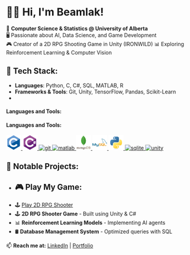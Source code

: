 

# 👋🏾 Hi, I'm Beamlak!
🚀 **Computer Science & Statistics @ University of Alberta**  
🖥️ Passionate about AI, Data Science, and Game Development  
🎮 Creator of a 2D RPG Shooting Game in Unity (IRONWILD) 
📊 Exploring Reinforcement Learning & Computer Vision  

## 🔧 Tech Stack:
- **Languages**: Python, C, C#, SQL, MATLAB, R  
- **Frameworks & Tools**: Git, Unity, TensorFlow, Pandas, Scikit-Learn
- 
<h4 align="left">Languages and Tools:</h4>
<h4 align="left">Languages and Tools:</h4>
<p align="left"> <a href="https://www.cprogramming.com/" target="_blank" rel="noreferrer"> <img src="https://raw.githubusercontent.com/devicons/devicon/master/icons/c/c-original.svg" alt="c" width="40" height="40"/> </a> <a href="https://www.w3schools.com/cs/" target="_blank" rel="noreferrer"> <img src="https://raw.githubusercontent.com/devicons/devicon/master/icons/csharp/csharp-original.svg" alt="csharp" width="40" height="40"/> </a> <a href="https://git-scm.com/" target="_blank" rel="noreferrer"> <img src="https://www.vectorlogo.zone/logos/git-scm/git-scm-icon.svg" alt="git" width="40" height="40"/> </a> <a href="https://www.mathworks.com/" target="_blank" rel="noreferrer"> <img src="https://upload.wikimedia.org/wikipedia/commons/2/21/Matlab_Logo.png" alt="matlab" width="40" height="40"/> </a> <a href="https://www.mongodb.com/" target="_blank" rel="noreferrer"> <img src="https://raw.githubusercontent.com/devicons/devicon/master/icons/mongodb/mongodb-original-wordmark.svg" alt="mongodb" width="40" height="40"/> </a> <a href="https://www.mysql.com/" target="_blank" rel="noreferrer"> <img src="https://raw.githubusercontent.com/devicons/devicon/master/icons/mysql/mysql-original-wordmark.svg" alt="mysql" width="40" height="40"/> </a> <a href="https://www.python.org" target="_blank" rel="noreferrer"> <img src="https://raw.githubusercontent.com/devicons/devicon/master/icons/python/python-original.svg" alt="python" width="40" height="40"/> </a> <a href="https://www.sqlite.org/" target="_blank" rel="noreferrer"> <img src="https://www.vectorlogo.zone/logos/sqlite/sqlite-icon.svg" alt="sqlite" width="40" height="40"/> </a> <a href="https://unity.com/" target="_blank" rel="noreferrer"> <img src="https://www.vectorlogo.zone/logos/unity3d/unity3d-icon.svg" alt="unity" width="40" height="40"/> </a> </p>

## 📌 Notable Projects:
- ## 🎮 Play My Game:
- 🕹️ [Play 2D RPG Shooter](https://vcodes-itch.itch.io/iron-wild-gold)
- 🕹️ **2D RPG Shooter Game** - Built using Unity & C#  
- 📊 **Reinforcement Learning Models** - Implementing AI agents  
- 🛢️ **Database Management System** - Optimized queries with SQL  

📫 **Reach me at:** [LinkedIn](#) | [Portfolio](#)




